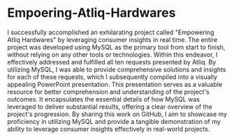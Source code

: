 # Empoering-Atliq-Hardwares
I successfully accomplished an exhilarating project called "Empowering Atliq Hardwares" by leveraging consumer insights in real time. The entire project was developed using MySQL as the primary tool from start to finish, without relying on any other tools or technologies. Within this endeavor, I effectively addressed and fulfilled all ten requests presented by Atliq. By utilizing MySQL, I was able to provide comprehensive solutions and insights for each of these requests, which I subsequently compiled into a visually appealing PowerPoint presentation. This presentation serves as a valuable resource for better comprehension and understanding of the project's outcomes. It encapsulates the essential details of how MySQL was leveraged to deliver substantial results, offering a clear overview of the project's progression. By sharing this work on GitHub, I aim to showcase my proficiency in utilizing MySQL and provide a tangible demonstration of my ability to leverage consumer insights effectively in real-world projects.
